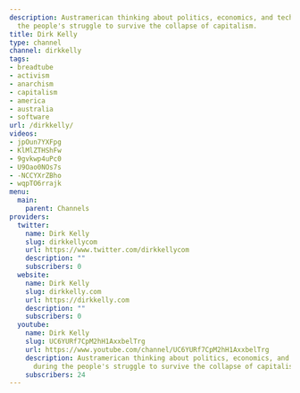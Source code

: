 ```yaml
---
description: Austramerican thinking about politics, economics, and technology during
  the people's struggle to survive the collapse of capitalism.
title: Dirk Kelly
type: channel
channel: dirkkelly
tags:
- breadtube
- activism
- anarchism
- capitalism
- america
- australia
- software
url: /dirkkelly/
videos:
- jpOun7YXFpg
- KlMlZTHShFw
- 9gvkwp4uPc0
- U9Oao0NOs7s
- -NCCYXrZBho
- wqpTO6rrajk
menu:
  main:
    parent: Channels
providers:
  twitter:
    name: Dirk Kelly
    slug: dirkkellycom
    url: https://www.twitter.com/dirkkellycom
    description: ""
    subscribers: 0
  website:
    name: Dirk Kelly
    slug: dirkkelly.com
    url: https://dirkkelly.com
    description: ""
    subscribers: 0
  youtube:
    name: Dirk Kelly
    slug: UC6YURf7CpM2hH1AxxbelTrg
    url: https://www.youtube.com/channel/UC6YURf7CpM2hH1AxxbelTrg
    description: Austramerican thinking about politics, economics, and technology
      during the people's struggle to survive the collapse of capitalism.
    subscribers: 24
---
```

